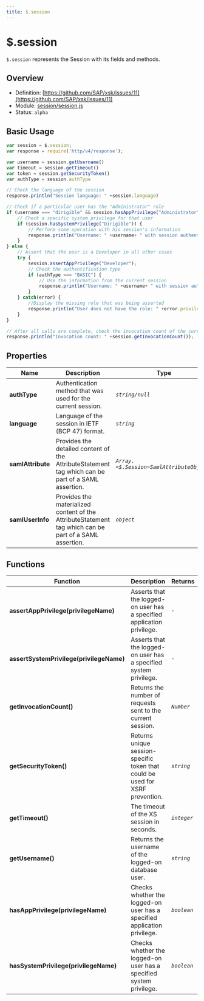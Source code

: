 ```yaml
---
title: $.session
---
```


$.session
===

`$.session` represents the Session with its fields and methods.

## Overview

- Definition: [https://github.com/SAP/xsk/issues/11](https://github.com/SAP/xsk/issues/11)
- Module: [session/session.js](https://github.com/SAP/xsk/tree/main/modules/api/api-xsjs/src/main/resources/xsk/session/session.js)
- Status: `alpha`

## Basic Usage

```javascript
var session = $.session;
var response = require('http/v4/response');

var username = session.getUsername()
var timeout = session.getTimeout()
var token = session.getSecurityToken()
var authType = session.authType

// Check the language of the session
response.println("Session language: " +session.language)

// Check if a particular user has the "Administrator" role
if (username === "dirigible" && session.hasAppPrivilege("Administrator")) {
    // Check a specific system privilege for that user
    if (session.hasSystemPrivilege("Dirigible")) {
        // Perform some operation with his session's information
        response.println("Username: " +username+ " with session authentication type: " +authType+ " token: " +token+ " and timeout " +timeout);
    }
} else {
    // Assert that the user is a Developer in all other cases
    try {
        session.assertAppPrivilege("Developer");
        // Check the authentification type
        if (authType === "BASIC") {
            // Use the information from the current session
            response.println("Username: " +username+ " with session authentication type: " +authType+ " token: " +token+ " and timeout " +timeout);
        }
    } catch(error) {
        //Display the missing role that was being asserted
        response.println("User does not have the role: " +error.privilege)
    }
}

// After all calls are complete, check the invocation count of the current session
response.println("Invocation count: " +session.getInvocationCount());
```

## Properties


| Name              | Description                                                                                           | Type                                    |
|-------------------|-------------------------------------------------------------------------------------------------------|-----------------------------------------|
| **authType**      | Authentication method that was used for the current session.                                          | _`string/null`_                         |
| **language**      | Language of the session in IETF (BCP 47) format.                                                      | _`string`_                              |
| **samlAttribute** | Provides the detailed content of the AttributeStatement tag which can be part of a SAML assertion.    |_`Array.<$.Session~SamlAttributeObject>`_|
| **samlUserInfo**  | Provides the materialized content of the AttributeStatement tag which can be part of a SAML assertion.|_`object`_|   

## Functions


| Function                                | Description                                                                  | Returns     |
|-----------------------------------------|------------------------------------------------------------------------------|-------------|
| **assertAppPrivilege(privilegeName)**   | Asserts that the logged-on user has a specified application privilege.       | _`-`_       |
| **assertSystemPrivilege(privilegeName)**| Asserts that the logged-on user has a specified system privilege.            | _`-`_       |
| **getInvocationCount()**                | Returns the number of requests sent to the current session.                  | _`Number`_  |
| **getSecurityToken()**                  | Returns unique session-specific token that could be used for XSRF prevention.| _`string`_  |
| **getTimeout()**                        | The timeout of the XS session in seconds.                                    | _`integer`_ |
| **getUsername()**                       | Returns the username of the logged-on database user.                         | _`string`_  |
| **hasAppPrivilege(privilegeName)**      | Checks whether the logged-on user has a specified application privilege.     | _`boolean`_ |
| **hasSystemPrivilege(privilegeName)**   | Checks whether the logged-on user has a specified system privilege.          | _`boolean`_ |
